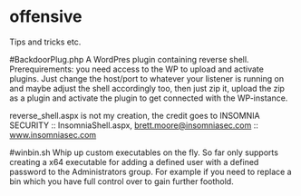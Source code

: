 # offensive
Tips and tricks etc.

#BackdoorPlug.php
A WordPres plugin containing reverse shell. Prerequirements: you need access to the WP to upload and activate plugins.
Just change the host/port to whatever your listener is running on and maybe adjust the shell accordingly too, then just zip it, upload the zip as a plugin and activate the plugin to get connected with the WP-instance.

reverse_shell.aspx is not my creation, the credit goes to INSOMNIA SECURITY :: InsomniaShell.aspx, brett.moore@insomniasec.com ::  www.insomniasec.com

#winbin.sh
Whip up custom executables on the fly. So far only supports creating a x64 executable for adding a defined user with a defined password to the Administrators group. For example if you need to replace a bin which you have full control over to gain further foothold.
